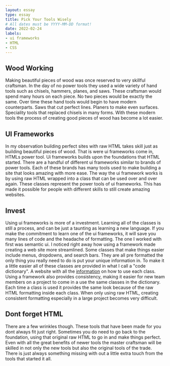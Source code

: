 ```yaml
---
layout: essay
type: essay
title: Pick Your Tools Wisely 
# All dates must be YYYY-MM-DD format!
date: 2022-02-24
labels:
- ui frameworks
- HTML
- CSS
---
```


## Wood Working
Making beautiful pieces of wood was once reserved to very skillful craftsman. In the day of no power tools they used a wide variety of hand tools such as chisels, hammers, planes, and saws. These craftsman would spend many hours on each piece. No two pieces would be exactly the same. Over time these hand tools would begin to have modern counterparts. Saws that cut perfect lines. Planers to make even surfaces. Speciality tools that replaced chisels in many forms. With these modern tools the process of creating good pieces of wood has become a lot easier. 

## UI Frameworks
In my observation building perfect sites with raw HTML takes skill just as building beautiful pieces of wood. That is were ui frameworks come in, HTMLs power tool. Ui frameworks builds upon the foundations that HTML started. There are a handful of different ui frameworks similar to brands of power tools. Each of these brands has many tools used to make building a site that looks amazing with more ease. The way the ui framework works is by using raw HTML wrapped into a class that can be used over and over again. These classes represent the power tools of ui frameworks. This has made it possible for people with different skills to still create amazing websites. 

## Invest
Using ui frameworks is more of a investment. Learning all of the classes is still a process, and can be just a taunting as learning a new language. If you make the commitment to learn one of the ui frameworks, it will save you many lines of code and the headache of formatting. The one I worked with first was semantic ui. I noticed right away how using a framework made creating a web site more streamlined. Some classes that make things easier include menus, dropdowns, and search bars. They are all pre formatted the only thing you really need to do is put your unique information in. To make it a little easier all of these classes are provided in what I call a "code dictionary". A website with all the <a href="https://semantic-ui.com/introduction/getting-started.html">information</a> on how to use each class. Using a framework also provides consistency, making it easier for new team members on a project to come in a use the same classes in the dictionary. Each time a class is used it provides the same look because of the raw HTML formatting inside each class. When only using raw HTML, creating consistent formatting especially in a large project becomes very difficult.

## Dont forget HTML
There are a few wrinkles though. These tools that have been made for you dont always fit just right. Sometimes you do need to go back to the foundation, using that original raw HTML to go in and make things perfect. Even with all the great benefits of newer tools the master craftsman will be skilled in not only the new tools but also the original tools of the trade. There is just always something missing with out a little extra touch from the tools that started it all.




